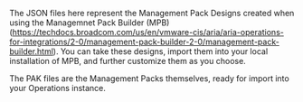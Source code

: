 The JSON files here represent the Management Pack Designs created when using the Managemnet Pack Builder (MPB) (https://techdocs.broadcom.com/us/en/vmware-cis/aria/aria-operations-for-integrations/2-0/management-pack-builder-2-0/management-pack-builder.html). You can take these designs, import them into your local installation of MPB, and further customize them as you choose.

The PAK files are the Management Packs themselves, ready for import into your Operations instance.